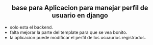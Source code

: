 <h2 align="center">base para Aplicacion para manejar perfil de usuario en django</h2>

- solo esta el backend.
- falta mejorar la parte del template para que se vea bonito.
- la aplicacion puede modificar el perfil de los usuaurios registrados.
